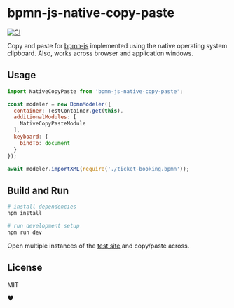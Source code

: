 # bpmn-js-native-copy-paste

[![CI](https://github.com/nikku/bpmn-js-native-copy-paste/actions/workflows/CI.yml/badge.svg)](https://github.com/nikku/bpmn-js-native-copy-paste/actions/workflows/CI.yml)

Copy and paste for [bpmn-js](https://github.com/bpmn-io/bpmn-js) implemented using the native operating system clipboard. Also, works across browser and application windows.


## Usage

```javascript
import NativeCopyPaste from 'bpmn-js-native-copy-paste';

const modeler = new BpmnModeler({
  container: TestContainer.get(this),
  additionalModules: [
    NativeCopyPasteModule
  ],
  keyboard: {
    bindTo: document
  }
});

await modeler.importXML(require('./ticket-booking.bpmn'));
```


## Build and Run

```sh
# install dependencies
npm install

# run development setup
npm run dev
```

Open multiple instances of the [test site](http://localhost:9876/debug.html) and copy/paste across.


## License

MIT

:heart:
